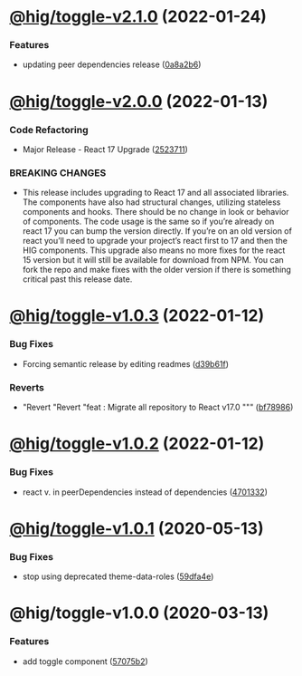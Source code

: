 # [@hig/toggle-v2.1.0](https://github.com/Autodesk/hig/compare/@hig/toggle@2.0.0...@hig/toggle@2.1.0) (2022-01-24)


### Features

* updating peer dependencies release ([0a8a2b6](https://github.com/Autodesk/hig/commit/0a8a2b6))

# [@hig/toggle-v2.0.0](https://github.com/Autodesk/hig/compare/@hig/toggle@1.0.3...@hig/toggle@2.0.0) (2022-01-13)


### Code Refactoring

* Major Release - React 17 Upgrade ([2523711](https://github.com/Autodesk/hig/commit/2523711))


### BREAKING CHANGES

* This release includes upgrading to React 17 and all associated libraries. The components have also had structural changes, utilizing stateless components and hooks. There should be no change in look or behavior of components. The code usage is the same so if you’re already on react 17 you can bump the version directly. If you’re on an old version of react you’ll need to upgrade your project’s react first to 17 and then the HIG components. This upgrade also means no more fixes for the react 15 version but it will still be available for download from NPM. You can fork the repo and make fixes with the older version if there is something critical past this release date.

# [@hig/toggle-v1.0.3](https://github.com/Autodesk/hig/compare/@hig/toggle@1.0.2...@hig/toggle@1.0.3) (2022-01-12)


### Bug Fixes

* Forcing semantic release by editing readmes ([d39b61f](https://github.com/Autodesk/hig/commit/d39b61f))


### Reverts

* "Revert "Revert "feat : Migrate all repository to React v17.0 """ ([bf78986](https://github.com/Autodesk/hig/commit/bf78986))

# [@hig/toggle-v1.0.2](https://github.com/Autodesk/hig/compare/@hig/toggle@1.0.1...@hig/toggle@1.0.2) (2022-01-12)


### Bug Fixes

*  react v. in peerDependencies instead of dependencies ([4701332](https://github.com/Autodesk/hig/commit/4701332))

# [@hig/toggle-v1.0.1](https://github.com/Autodesk/hig/compare/@hig/toggle@1.0.0...@hig/toggle@1.0.1) (2020-05-13)


### Bug Fixes

* stop using deprecated theme-data-roles ([59dfa4e](https://github.com/Autodesk/hig/commit/59dfa4e))

# @hig/toggle-v1.0.0 (2020-03-13)


### Features

* add toggle component ([57075b2](https://github.com/Autodesk/hig/commit/57075b2))
